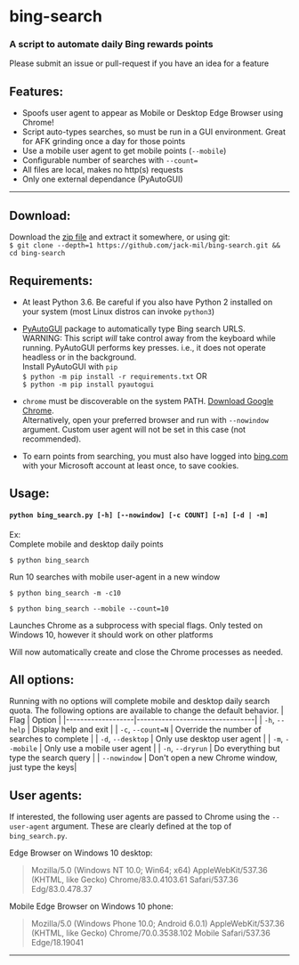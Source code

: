 # bing-search
### A script to automate daily Bing rewards points
Please submit an issue or pull-request if you have an idea for a feature 

## **Features:**

* Spoofs user agent to appear as Mobile or Desktop Edge Browser using Chrome!
* Script auto-types searches, so must be run in a GUI environment. Great for AFK grinding once a day for those points
* Use a mobile user agent to get mobile points (`--mobile`)
* Configurable number of searches with `--count=`
* All files are local, makes no http(s) requests
* Only one external dependance (PyAutoGUI) 
***

## **Download:**

Download the [zip file](https://github.com/jack-mil/bing-search/archive/master.zip) and extract it somewhere, or using git:  
`$ git clone --depth=1 https://github.com/jack-mil/bing-search.git && cd bing-search`  


## **Requirements:**

- At least Python 3.6. Be careful if you also have Python 2 installed on your system (most Linux distros can invoke `python3`)  

- [PyAutoGUI](https://github.com/asweigart/pyautogui) package to automatically type Bing search URLS.   
WARNING: This script *will* take control away from the keyboard while running. PyAutoGUI performs key presses. i.e., it does not operate headless or in the background.  
Install PyAutoGUI with `pip`  
`$ python -m pip install -r requirements.txt`  OR  
`$ python -m pip install pyautogui`  

- `chrome` must be discoverable on the system PATH. [Download Google Chrome](https://www.google.com/intl/en/chrome/).  
Alternatively, open your preferred browser and run with `--nowindow` argument. Custom user agent will not be set in this case (not recommended). 

- To earn points from searching, you must also have logged into [bing.com](https://www.bing.com) with your Microsoft account at least once, to save cookies. 

## **Usage:**

#### `python bing_search.py [-h] [--nowindow] [-c COUNT] [-n] [-d | -m]`

Ex:  
Complete mobile and desktop daily points

`$ python bing_search`

Run 10 searches with mobile user-agent in a new window

`$ python bing_search -m -c10`

`$ python bing_search --mobile --count=10`

Launches Chrome as a subprocess with special flags. Only tested on Windows 10, however it should work on other platforms

Will  now automatically create and close the Chrome processes as needed.


## **All options:**

Running with no options will complete mobile and desktop daily search quota. The following options are available to change the default behavior.
| Flag              | Option                           |
|-------------------|---------------------------------|
| `-h`, `--help`    | Display help and exit           |
| `-c`, `--count=N` | Override the number of searches to complete |
| `-d`, `--desktop`  | Only use desktop user agent                |
| `-m`, `--mobile`  | Only use a mobile user agent              |
| `-n`, `--dryrun`  | Do everything but type the search query       |
| `--nowindow`     | Don't open a new Chrome window, just type the keys|


## User agents:

If interested, the following user agents are passed to Chrome using the `--user-agent` argument. These are clearly defined at the top of `bing_search.py`.  

Edge Browser on Windows 10 desktop:  
> Mozilla/5.0 (Windows NT 10.0; Win64; x64) AppleWebKit/537.36 (KHTML, like Gecko) Chrome/83.0.4103.61 Safari/537.36 Edg/83.0.478.37

Mobile Edge Browser on Windows 10 phone:  
> Mozilla/5.0 (Windows Phone 10.0; Android 6.0.1) AppleWebKit/537.36 (KHTML, like Gecko) Chrome/70.0.3538.102 Mobile Safari/537.36 Edge/18.19041 
***
